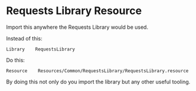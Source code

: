 # Requests Library Resource

Import this anywhere the Requests Library would be used.

Instead of this:

```robot
Library    RequestsLibrary
```

Do this:

```robot
Resource    Resources/Common/RequestsLibrary/RequestsLibrary.resource
```

By doing this not only do you import the library but any other useful tooling.
